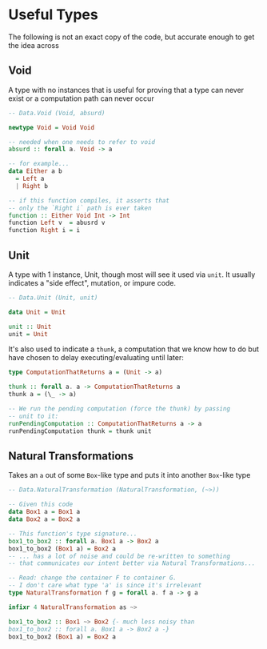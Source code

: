 # Useful Types

The following is not an exact copy of the code, but accurate enough to get the idea across

## Void

A type with no instances that is useful for proving that a type can never exist or a computation path can never occur

```purescript
-- Data.Void (Void, absurd)

newtype Void = Void Void

-- needed when one needs to refer to void
absurd :: forall a. Void -> a

-- for example...
data Either a b
  = Left a
  | Right b

-- if this function compiles, it asserts that
-- only the `Right i` path is ever taken
function :: Either Void Int -> Int
function Left v  = abusrd v
function Right i = i
```

## Unit

A type with 1 instance, Unit, though most will see it used via `unit`. It usually indicates a "side effect", mutation, or impure code.
```purescript
-- Data.Unit (Unit, unit)

data Unit = Unit

unit :: Unit
unit = Unit
```
It's also used to indicate a `thunk`, a computation that we know how to do but have chosen to delay executing/evaluating until later:
```purescript
type ComputationThatReturns a = (Unit -> a)

thunk :: forall a. a -> ComputationThatReturns a
thunk a = (\_ -> a)

-- We run the pending computation (force the thunk) by passing
-- unit to it:
runPendingComputation :: ComputationThatReturns a -> a
runPendingComputation thunk = thunk unit
```

## Natural Transformations

Takes an `a` out of some `Box`-like type and puts it into another `Box`-like type

```purescript
-- Data.NaturalTransformation (NaturalTransformation, (~>))

-- Given this code
data Box1 a = Box1 a
data Box2 a = Box2 a

-- This function's type signature...
box1_to_box2 :: forall a. Box1 a -> Box2 a
box1_to_box2 (Box1 a) = Box2 a
-- ... has a lot of noise and could be re-written to something
-- that communicates our intent better via Natural Transformations...

-- Read: change the container F to container G.
-- I don't care what type 'a' is since it's irrelevant
type NaturalTransformation f g = forall a. f a -> g a

infixr 4 NaturalTransformation as ~>

box1_to_box2 :: Box1 ~> Box2 {- much less noisy than
box1_to_box2 :: forall a. Box1 a -> Box2 a -}
box1_to_box2 (Box1 a) = Box2 a
```
